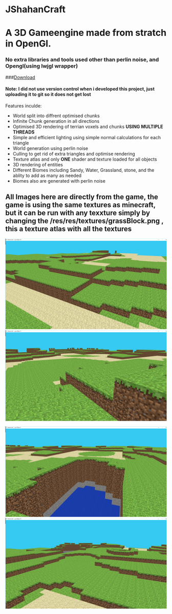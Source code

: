 # JShahanCraft

# A 3D Gameengine made from stratch in OpenGl.
### **No extra libraries and tools used other than perlin noise, and Opengl(using lwjgl wrapper)**
###[Download](https://github.com/shahanneda/JShahanCraft/releases/download/v0.1/JShahanCraft.jar)

#### **Note: I did not use version control when i developed this project, just uploading it to git so it does not get lost**
Features inculde: 

* World split into diffrent optimised chunks
* Infinite Chunk generation in all directions
* Optimised 3D rendering of terrian voxels and chunks **USING MULTIPLE THREADS**
* Simple and efficient lighting using simple normal calculations for each triangle
* World generation using perlin noise
* Culling to get rid of extra triangles and optimise rendering
* Texture atlas and only **ONE** shader and texture loaded for all objects
* 3D rendering of entities
* Different Biomes including Sandy, Water, Grassland, stone, and the ablity to add as many as needed 
* Biomes also are generated with perlin noise

## All Images here are directly from the game, the game is using the same textures as minecraft, but it can be run with any texxture simply by changing the /res/res/textures/grassBlock.png , this a texture atlas with all the textures


![image](ShahanCraftImages/3.png )
![image](ShahanCraftImages/11.png )

![image](ShahanCraftImages/9.png )
![image](ShahanCraftImages/2.png )

